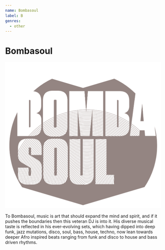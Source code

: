 ```yaml
---
name: Bombasoul
label: B
genres:
  - other
---
```


# Bombasoul

![](./assets/images/BOMBASOUL.png)

To Bombasoul, music is art that should expand the mind and spirit, and if it pushes the boundaries then this veteran DJ is into it. His diverse musical taste is reflected in his ever-evolving sets, which having dipped into deep funk, jazz mutations, disco, soul, bass, house, techno, now lean towards deeper Afro inspired beats ranging from funk and disco to house and bass driven rhythms. 
